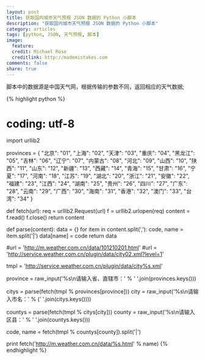 ```yaml
---
layout: post
title: 获取国内城市天气预报 JSON 数据的 Python 小脚本
description: "获取国内城市天气预报 JSON 数据的 Python 小脚本"
category: articles
tags: [python, JSON, 天气预报, 脚本]
image:
  feature:
  credit: Michael Rose
  creditlink: http://mademistakes.com
comments: false
share: true
---
```


脚本中的数据源是中国天气网，根据传输的参数不同，返回相应的天气数据;

{% highlight python %}
# coding: utf-8
import urllib2

provinces = {
  "北京": "01",
  "上海": "02",
  "天津": "03",
  "重庆": "04",
  "黑龙江": "05",
  "吉林": "06",
  "辽宁": "07",
  "内蒙古": "08",
  "河北": "09",
  "山西": "10",
  "陕西": "11",
  "山东": "12",
  "新疆": "13",
  "西藏": "14",
  "青海": "15",
  "甘肃": "16",
  "宁夏": "17",
  "河南": "18",
  "江苏": "19",
  "湖北": "20",
  "浙江": "21",
  "安徽": "22",
  "福建": "23",
  "江西": "24",
  "湖南": "25",
  "贵州": "26",
  "四川": "27",
  "广东": "28",
  "云南": "29",
  "广西": "30",
  "海南": "31",
  "香港": "32",
  "澳门": "33",
  "台湾": "34"
}

def fetch(url):
    req = urllib2.Request(url)
    f = urllib2.urlopen(req)
    content = f.read()
    f.close()
    return content

def parse(content):
    data = {}
    for item in content.split(','):
        code, name = item.split('|')
        data[name] = code
    return data

#url = 'http://m.weather.com.cn/data/101210201.html'
#url = 'http://service.weather.com.cn/plugin/data/city02.xml?level=1'

tmpl = 'http://service.weather.com.cn/plugin/data/city%s.xml'

province = raw_input('%s\n请输入省、直辖市：' % ' '.join(provinces.keys()))

citys = parse(fetch(tmpl % provinces[province]))
city = raw_input('%s\n请输入市名：' % (' '.join(citys.keys())))

countys = parse(fetch(tmpl % citys[city]))
county = raw_input('%s\n请输入区县：' % ' '.join(countys.keys()))

code, name = fetch(tmpl % countys[county]).split('|')

print fetch('http://m.weather.com.cn/data/%s.html' % name)
{% endhighlight %}


